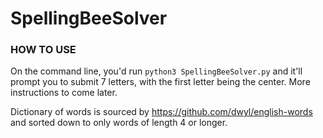 # SpellingBeeSolver

### HOW TO USE ###
On the command line, you'd run
`python3 SpellingBeeSolver.py`
and it'll prompt you to submit 7 letters, with the first letter being the center. More instructions to come later.

Dictionary of words is sourced by https://github.com/dwyl/english-words and sorted down to only words of length 4 or longer.
